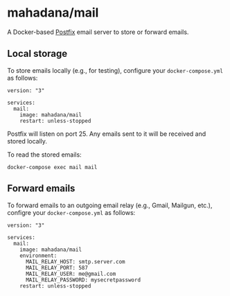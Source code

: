 # mahadana/mail

A Docker-based [Postfix](http://www.postfix.org/) email server to store or
forward emails.

## Local storage

To store emails locally (e.g., for testing), configure your `docker-compose.yml`
as follows:

```
version: "3"

services:
  mail:
    image: mahadana/mail
    restart: unless-stopped
```

Postfix will listen on port 25. Any emails sent to it will be received and
stored locally.

To read the stored emails:

```
docker-compose exec mail mail
```

## Forward emails

To forward emails to an outgoing email relay (e.g., Gmail, Mailgun, etc.),
configre your `docker-compose.yml` as follows:

```
version: "3"

services:
  mail:
    image: mahadana/mail
    environment:
      MAIL_RELAY_HOST: smtp.server.com
      MAIL_RELAY_PORT: 587
      MAIL_RELAY_USER: me@gmail.com
      MAIL_RELAY_PASSWORD: mysecretpassword
    restart: unless-stopped
```
